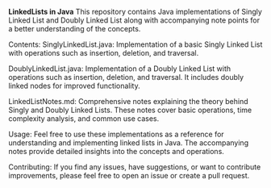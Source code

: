 **LinkedLists in Java**
This repository contains Java implementations of Singly Linked List and Doubly Linked List along with accompanying note points for a better understanding of the concepts.

Contents:
SinglyLinkedList.java:
Implementation of a basic Singly Linked List with operations such as insertion, deletion, and traversal.

DoublyLinkedList.java:
Implementation of a Doubly Linked List with operations such as insertion, deletion, and traversal. It includes doubly linked nodes for improved functionality.

LinkedListNotes.md:
Comprehensive notes explaining the theory behind Singly and Doubly Linked Lists. These notes cover basic operations, time complexity analysis, and common use cases.

Usage:
Feel free to use these implementations as a reference for understanding and implementing linked lists in Java. The accompanying notes provide detailed insights into the concepts and operations.

Contributing:
If you find any issues, have suggestions, or want to contribute improvements, please feel free to open an issue or create a pull request.
